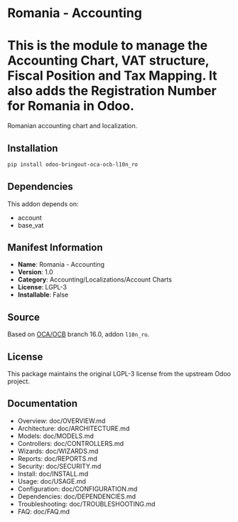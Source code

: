 # Romania - Accounting


This is the module to manage the Accounting Chart, VAT structure, Fiscal Position and Tax Mapping.
It also adds the Registration Number for Romania in Odoo.
================================================================================================================

Romanian accounting chart and localization.
    

## Installation

```bash
pip install odoo-bringout-oca-ocb-l10n_ro
```

## Dependencies

This addon depends on:
- account
- base_vat

## Manifest Information

- **Name**: Romania - Accounting
- **Version**: 1.0
- **Category**: Accounting/Localizations/Account Charts
- **License**: LGPL-3
- **Installable**: False

## Source

Based on [OCA/OCB](https://github.com/OCA/OCB) branch 16.0, addon `l10n_ro`.

## License

This package maintains the original LGPL-3 license from the upstream Odoo project.

## Documentation

- Overview: doc/OVERVIEW.md
- Architecture: doc/ARCHITECTURE.md
- Models: doc/MODELS.md
- Controllers: doc/CONTROLLERS.md
- Wizards: doc/WIZARDS.md
- Reports: doc/REPORTS.md
- Security: doc/SECURITY.md
- Install: doc/INSTALL.md
- Usage: doc/USAGE.md
- Configuration: doc/CONFIGURATION.md
- Dependencies: doc/DEPENDENCIES.md
- Troubleshooting: doc/TROUBLESHOOTING.md
- FAQ: doc/FAQ.md
